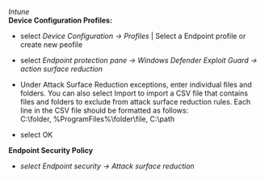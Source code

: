 *Intune* <br>
**Device Configuration Profiles:**
* select *Device Configuration -> Profiles* | Select a Endpoint profile or create new peofile
* select *Endpoint protection pane -> Windows Defender Exploit Guard -> action surface reduction*
* Under Attack Surface Reduction exceptions, enter individual files and folders. You can also select Import to import a
  CSV file that contains files and folders to exclude from attack surface reduction rules. Each line in the CSV file
  should be formatted as follows:<br>
  C:\folder, %ProgramFiles%\folder\file, C:\path

* select OK

**Endpoint Security Policy**
* *select Endpoint security -> Attack surface reduction*
